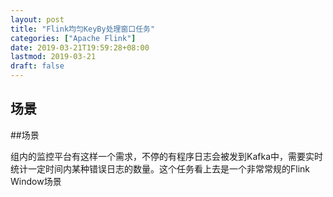 ```yaml
---
layout: post
title: "Flink均匀KeyBy处理窗口任务"
categories: ["Apache Flink"]
date: 2019-03-21T19:59:28+08:00
lastmod: 2019-03-21
draft: false
---
```


## 场景

##场景

组内的监控平台有这样一个需求，不停的有程序日志会被发到Kafka中，需要实时统计一定时间内某种错误日志的数量。这个任务看上去是一个非常常规的Flink Window场景